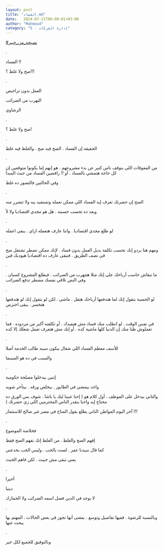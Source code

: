 ```yaml
---
layout: post
title: "الفساد.md"
date:   2024-07-21T00:00:01+03:00
author: "Mahmoud"
category: "5 - إدارة الشركات"
---
```

[<u>\#نصيحة_من_خبير</u>](https://www.facebook.com/hashtag/%D9%86%D8%B5%D9%8A%D8%AD%D8%A9_%D9%85%D9%86_%D8%AE%D8%A8%D9%8A%D8%B1?__eep__=6&__cft__%5b0%5d=AZXnZ-kh0cRYiIb-RqLldZn8DzQ54V-BBBPF9kkmGeuFY9FXi_vglzBNvAuAUCHzOnpXhXHxJr2IAuM5GaJyCgV2ToypKWF9aH_9giiOCczy4B7XXU5DxOPcRbjz6d0Vs9aQmnbN3du2GAg1Z2xZG8FHasO0NTwY7HIazmsxBDWevw&__tn__=*NK-R)

.

الفساد !!

صح ولا غلط ؟!!!

.

العمل بدون تراخيص

التهرب من الضرائب

الرشاوي

.

صح ولا غلط ؟!

.

الحقيقة إن الفساد . الصح فيه صح . والغلط فيه غلط

.

من المعوقات اللي بتوقف ناس كتير عن بدء مشروعهم . هو إنهم
إما يكونوا متوقعين إن كل حاجة هتمشي بالفساد . أو !! رافضين الفساد من حيث
المبدأ

وفي الحالتين فالتصور ده غلط

.

الصح إن حضرتك تعرف إيه الفساد اللي ممكن تعمله وتستفيد
بيه ولا تتضرر منه

وبعد ده تحسب حسبته . هل هو مجدي اقتصاديا ولا لأ

.

لو طلع مجدي اقتصاديا . وانتا عارف هتعمله ازاي . يبقى
اعمله

.

ومهم هنا بردو إنك تحسب تكلفة بديل العمل بدون فساد . لإنك
ممكن تضطر تشتغل صح في نصف الطريق . فتبقى عارف ده اقتصاديا هيوديك
فين

.

ما تبقاش حاسب أرباحك على إنك مثلا هتتهرب من الضرائب .
فيطلع المشروع كسبان . وفي النص تلاقي نفسك مضطر تدفع الضرائب

.

لو الحسبة بتقول إنك لما هتدفعها أرباحك هتقل . ماشي . لكن
لو بتقول إنك لو هتدفعها هتخسر . يبقى احترس

.

في نفس الوقت . لو اتطلب منك فساد مش هيفيدك . أو تكلفته
أكبر من مردوده . فما تعملوش ظنا منك إن الدنيا كلها ماشية كده . أو إنك مش
هتعرف تعمل شغلك إلا كده

.

للأسف معظم الفساد اللي شغال بيكون سببه طالب الخدمة
أصلا

والسبب في ده هو السينما

.

إتنين بيدخلوا مصلحة حكومية

واحد بيمشي في الطابور . بيخلص ورقه . بيتأخر شويه

والتاني بيدخل على الموظف . أول كلام هو ( إحنا عنينا ليك
يا باشا . شوف بس الورق ده محتاج إيه واحنا بنقدر الناس المحترمين اللي زي
حضرتك )

آخر اليوم المواطن التاني يطلع يقول المناخ في مصر غير
صالح للاستثمار !!!

.

فخلاصة الموضوع

إفهم الصح والغلط . من الغلط إنك تفهم الصح فقط

كما قال سيدنا عمر . لست بالخب . وليس الخب يخدعني

يعني تبقى مش خبيث . لكن فاهم الخبث

.

أخيرا

دينيا

لا يوجد في الدين فصل اسمه الضرائب ولا الجمارك

.

وبالنسبة للرشوة . ففيها تفاصيل وتوسع . بمعنى أنها تجوز
في بعض الحالات . المهتم بها يبحث عنها

.

وبالتوفيق للجميع لكل خير
